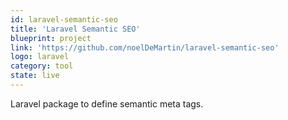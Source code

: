 ```yaml
---
id: laravel-semantic-seo
title: 'Laravel Semantic SEO'
blueprint: project
link: 'https://github.com/noelDeMartin/laravel-semantic-seo'
logo: laravel
category: tool
state: live
---
```


Laravel package to define semantic meta tags.
